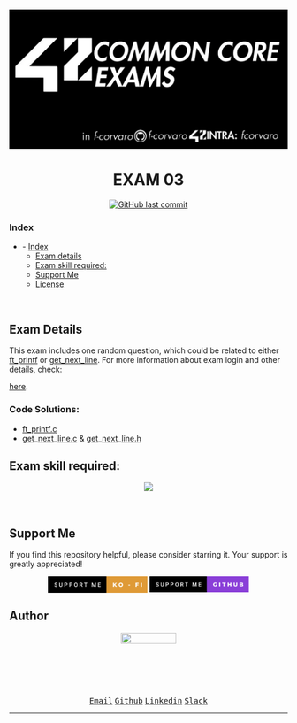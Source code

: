 # <a href="https://github.com/f-corvaro/42.common_core/tree/main/exams"><img align="center" src="https://github.com/f-corvaro/42.common_core/blob/main/exams/.extra/42exams.png"></a>

<h1 align="center">EXAM 03</h1>

<p align="center" style="text-decoration: none;">
  <a href="https://github.com/f-corvaro/42.common_core/tree/main/exams/exam-03"><img alt="GitHub last commit" src="https://img.shields.io/github/last-commit/f-corvaro/42.common_core?color=black" /></a>
</p>

### Index

- [](#)
		- [Index](#index)
	- [Exam details](#exam-details)
	- [Exam skill required:](#exam-skill-required)
	- [Support Me](#support-me)
	- [License](#license)


<br>

## Exam Details

<p align="justify">

This exam includes one random question, which could be related to either [ft_printf](https://github.com/f-corvaro/42.common_core/tree/main/exams/exam-03/ft_printf) or [get_next_line](https://github.com/f-corvaro/42.common_core/tree/main/exams/exam-03/gnl). For more information about exam login and other details, check:

<a href="https://github.com/f-corvaro/42.common_core/tree/main/exams">here</a>.
</p>

### Code Solutions:

- [ft_printf.c](https://github.com/f-corvaro/42.common_core/blob/main/exams/exam-03/ft_printf/ft_printf.c)
- [get_next_line.c](https://github.com/f-corvaro/42.common_core/blob/main/exams/exam-03/gnl/get_next_line.c) & [get_next_line.h](https://github.com/f-corvaro/42.common_core/blob/main/exams/exam-03/gnl/get_next_line.h)

## Exam skill required:
<p align="center">
  <a href="https://skillicons.dev">
    <img src="https://skillicons.dev/icons?i=git,c,vim" />
  </a>
</p>
<br>

## Support Me

<p align="justify">
If you find this repository helpful, please consider starring it. Your support is greatly appreciated!</p>

<p align="center">
<a href="https://ko-fi.com/fcorvaro"><img width="180" img align="center" src="https://github.com/f-corvaro/42.common_core/blob/main/.extra/support-me-ko-fi.svg"><alt=""></a>
<a href="https://github.com/sponsors/f-corvaro"><img width="180" img align="center" src="https://github.com/f-corvaro/42.common_core/blob/main/.extra/support-me-github.svg"><alt=""></a>

<br>

## Author

<p align="center"><a href="https://profile.intra.42.fr/users/fcorvaro"><img style="height:auto;" src="https://avatars.githubusercontent.com/u/102758065?v=4" width="100" height="100"alt=""></a>
<p align="center">
<a href="mailto:fcorvaro@student.42roma.it"><kbd>Email</kbd><alt=""></a>
<a href="https://github.com/f-corvaro"><kbd>Github</kbd><alt=""></a>
<a href="https://www.linkedin.com/in/f-corvaro/"><kbd>Linkedin</kbd><alt=""></a>
<a href="https://42born2code.slack.com/team/U050L8XAFLK"><kbd>Slack</kbd><alt=""></a>

<hr/>